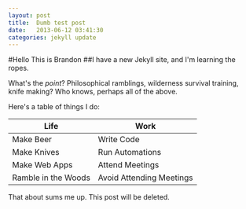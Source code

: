 ```yaml
---
layout: post
title:  Dumb test post
date:   2013-06-12 03:41:30
categories: jekyll update
---
```


#Hello This is Brandon
##I have a new Jekyll site, and I'm learning the ropes.

What's the _point_?  Philosophical ramblings, wilderness survival training, knife making?  Who knows, perhaps all of the above.

Here's a table of things I do:

Life | Work 
 --- | --- 
 Make Beer | Write Code
 Make Knives | Run Automations 
 Make Web Apps | Attend Meetings 
 Ramble in the Woods | Avoid Attending Meetings

That about sums me up.  This post will be deleted.

